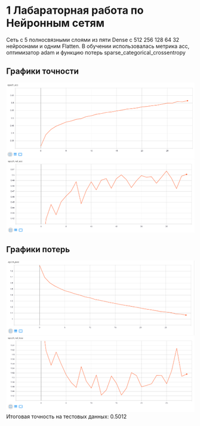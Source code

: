 

# 1 Лабараторная работа по Нейронным сетям

Сеть с 5 полносвязными слоями из пяти Dense с 512 256 128 64 32 нейроонами и одним Flatten.
В обучении использовалась метрика acc, оптимизатор adam и функцию потерь sparse_categorical_crossentropy

## Графики точности 
![Image alt](https://github.com/phoenix3x3/Neural-networks-lab-/raw/1lab/acc.png)
![Image alt](https://github.com/phoenix3x3/Neural-networks-lab-/raw/1lab/val_acc.png)
## Графики потерь
![Image alt](https://github.com/phoenix3x3/Neural-networks-lab-/raw/1lab/loss.png)
![Image alt](https://github.com/phoenix3x3/Neural-networks-lab-/raw/1lab/val_loss.png)
Итоговая точность на тестовых данных: 0.5012

